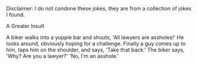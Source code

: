 Disclaimer: I do not condone these jokes, they are from a collection of jokes I found.

A Greater Insult

A biker walks into a yuppie bar and shouts, 'All lawyers are assholes!' He looks around, obviously hoping for a challenge. Finally a guy comes up to him, taps him on the shoulder, and says, 'Take that back.' The biker says, 'Why? Are you a lawyer?' 'No, I'm an asshole.'

